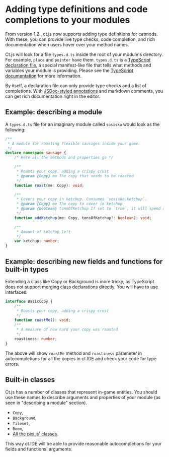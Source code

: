 # Adding type definitions and code completions to your modules

From version 1.2., ct.js now supports adding type definitions for catmods. With these, you can provide live type checks, code completion, and rich documentation when users hover over your method names.

Ct.js will look for a file `types.d.ts` inside the root of your module's directory. For example, `place` and `pointer` have them. `types.d.ts` is a [TypeScript declaration file](https://www.typescriptlang.org/docs/handbook/declaration-files/introduction.html), a special manifest-like file that tells what methods and variables your module is providing. Please see the [TypeScript documentation](https://www.typescriptlang.org/docs/home.html) for more information.

By itself, a declaration file can only provide type checks and a list of completions. With [JSDoc-styled annotations](https://jsdoc.app/) and markdown comments, you can get rich documentation right in the editor.

## Example: describing a module

A `types.d.ts` file for an imaginary module called `sosiska` would look as the following:

```typescript
/**
 * A module for roasting flexible sausages inside your game.
 */
declare namespace sausage {
    /* Here all the methods and properties go */

    /**
     * Roasts your copy, adding a crispy crust
     * @param {Copy} me The copy that needs to be roasted
     */
    function roast(me: Copy): void;

    /**
     * Covers your copy in ketchup. Consumes `sosiska.ketchup`.
     * @param {Copy} me The copy to cover in ketchup
     * @param {boolean} tonsOfKetchup If set to `true`, it will spend a LOT of ketchup on this particular copy
     */
    function addKetchup(me: Copy, tonsOfKetchup?: boolean): void;

    /**
     * Amount of ketchup left
     */
    var ketchup: number;
}
```

## Example: describing new fields and functions for built-in types

Extending a class like Copy or Background is more tricky, as TypeScript does not support merging class declarations directly. You will have to use interfaces:

```ts
interface BasicCopy {
    /**
     * Roasts your copy, adding a crispy crust
     */
    function roastMe(): void;
    /**
     * A measure of how hard your copy was roasted
     */
    roastiness: number;
}
```

The above will show `roastMe` method and `roastiness` parameter in autocompletions for all the copies in ct.IDE and check your code for type errors.

## Built-in classes

Ct.js has a number of classes that represent in-game entities. You should use these names to describe arguments and properties of your module (as seen in "describing a module" section).

* `Copy`,
* `Background`,
* `Tileset`,
* `Room`,
* [All the pixi.js' classes](https://pixijs.download/release/docs/index.html).

This way ct.IDE will be able to provide reasonable autocompletions for your fields and functions' arguments.